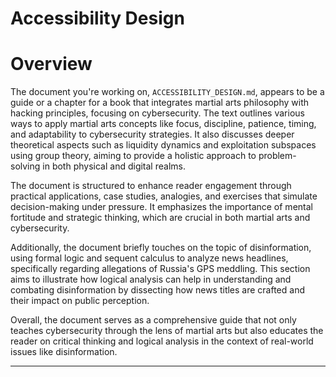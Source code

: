 # Accessibility Design 

# Overview 

The document you're working on, `ACCESSIBILITY_DESIGN.md`, appears to be a guide or a chapter for a book that integrates martial arts philosophy with hacking principles, focusing on cybersecurity. The text outlines various ways to apply martial arts concepts like focus, discipline, patience, timing, and adaptability to cybersecurity strategies. It also discusses deeper theoretical aspects such as liquidity dynamics and exploitation subspaces using group theory, aiming to provide a holistic approach to problem-solving in both physical and digital realms.

The document is structured to enhance reader engagement through practical applications, case studies, analogies, and exercises that simulate decision-making under pressure. It emphasizes the importance of mental fortitude and strategic thinking, which are crucial in both martial arts and cybersecurity.

Additionally, the document briefly touches on the topic of disinformation, using formal logic and sequent calculus to analyze news headlines, specifically regarding allegations of Russia's GPS meddling. This section aims to illustrate how logical analysis can help in understanding and combating disinformation by dissecting how news titles are crafted and their impact on public perception.

Overall, the document serves as a comprehensive guide that not only teaches cybersecurity through the lens of martial arts but also educates the reader on critical thinking and logical analysis in the context of real-world issues like disinformation.

---


